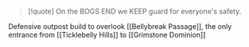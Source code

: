 > [!quote] On the BOGS END we KEEP guard for everyone's safety.

Defensive outpost build to overlook [[Bellybreak Passage]], the only entrance from [[Ticklebelly Hills]] to [[Grimstone Dominion]]